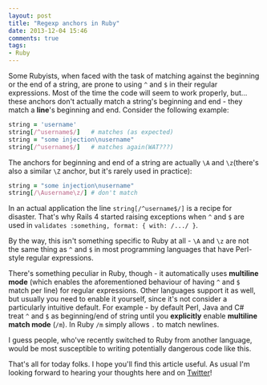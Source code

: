 ```yaml
---
layout: post
title: "Regexp anchors in Ruby"
date: 2013-12-04 15:46
comments: true
tags:
- Ruby
---
```


Some Rubyists, when faced with the task of matching against the
beginning or the end of a string, are prone to using `^` and `$` in
their regular expressions. Most of the time the code will seem to work properly,
but... these anchors don't actually match a string's beginning and
end - they match a **line**'s beginning and end. Consider the
following example:

``` ruby
string = 'username'
string[/^username$/]   # matches (as expected)
string = "some injection\nusername"
string[/^username$/]   # matches again(WAT???)
```

The anchors for beginning and end of a string are actually `\A` and
`\z`(there's also a similar `\Z` anchor, but it's rarely used in
practice):

``` ruby
string = "some injection\nusername"
string[/\Ausername\z/] # don't match
```

In an actual application the line `string[/^username$/]` is a recipe for
disaster. That's why Rails 4 started raising exceptions when `^` and
`$` are used in `validates :something, format: { with: /.../ }`.

By the way, this isn't something specific to Ruby at all -  `\A` and `\z` are not the same
thing as `^` and `$` in most programming languages that have Perl-style regular expressions.

There's something peculiar in Ruby, though - it automatically uses
**multiline mode** (which enables the aforementioned behaviour of
having `^` and `$` match per line) for regular expressions. Other
languages support it as well, but usually you need to enable it
yourself, since it's not consider a particularly intuitive
default. For example - by default Perl, Java and C# treat `^` and `$` as
beginning/end of string until you **explicitly** enable **multiline match mode**
(`/m`). In Ruby `/m` simply allows `.` to match newlines.

I guess people, who've recently switched to Ruby from another
language, would be most susceptible to writing potentially dangerous
code like this.

That's all for today folks. I hope you'll find this article useful.
As usual I'm looking forward to hearing your thoughts here and on
[Twitter](http://twitter.com/bbatsov)!
